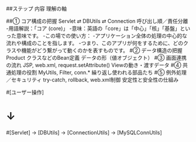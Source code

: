 ##ステップ	内容	理解の軸

##① コア構成の把握	Servlet ⇄ DBUtils ⇄ Connection	呼び出し順／責任分離
  -用語解説：「コア (core)」
  -意味：英語の「core」は「中心」「核」「基盤」といった意味です。
  -この場での使い方：
  -アプリケーション全体の処理の中心的な流れや構成のことを指します。
  -つまり、このアプリが何をするために、どのクラスや機能がどう繋がって動くのかを表すものです。
#② データ構造の把握	Product クラスなどのBean定義	データの形（値オブジェクト）
#③ 画面連携の流れ	JSP, web.xml, request.setAttribute()	Viewの動き・渡すデータ
#④ 共通処理の役割	MyUtils, Filter, conn.*	繰り返し使われる部品たち
#⑤ 例外処理／セキュリティ	try-catch, rollback, web.xml制御	安定性と安全性の仕組み


#[ユーザー操作]
#   ↓
#[Servlet] → [DBUtils] → [ConnectionUtils] → [MySQLConnUtils]
